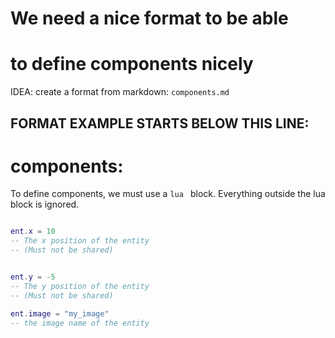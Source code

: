 


# We need a nice format to be able 
# to define components nicely

IDEA: create a format from markdown:
`components.md`


FORMAT EXAMPLE STARTS BELOW THIS LINE:
-------------------------------


# components:

To define components, we must use a ```lua ``` block.
Everything outside the lua block is ignored.


```lua

ent.x = 10
-- The x position of the entity
-- (Must not be shared)


ent.y = -5
-- The y position of the entity
-- (Must not be shared)

ent.image = "my_image"
-- the image name of the entity




```

